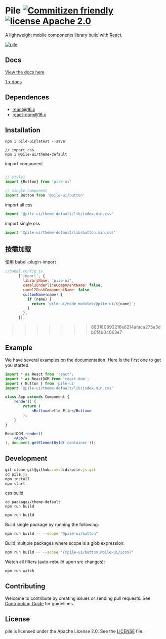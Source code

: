 # Pile [![Commitizen friendly](https://img.shields.io/badge/commitizen-friendly-brightgreen.svg)](http://commitizen.github.io/cz-cli/) [![license Apache 2.0](https://img.shields.io/badge/license-Apache--2.0-blue.svg)](https://www.npmjs.com/package/pile)

A lightweight mobile components library build with [React](http://facebook.github.io/react/).

[![pile](https://nodei.co/npm/pile-ui.png)](https://www.npmjs.com/package/pile-ui)

## Docs

[View the docs here](https://didi.github.io/pile.js/docs/)

[1.x docs](https://didi.github.io/pile.js/1.x/docs/)


## Dependences

* react@16.x
* react-dom@16.x

## Installation


```
npm i pile-ui@latest --save

// import css
npm i @pile-ui/theme-default
```

import component

```js

// style1
import {Button} from 'pile-ui'

// single component
import Button from '@pile-ui/button'
```


import all css

```js
import '@pile-ui/theme-default/lib/index.min.css'
```

import single css

```js
import '@pile-ui/theme-default/lib/button.min.css'
```

## 按需加载

使用 babel-plugin-import

```js
//babel.config.js
      ['import', {
        libraryName: 'pile-ui',
        camel2UnderlineComponentName: false,
        camel2DashComponentName: false,
        customName(name) {
          if (name) {
            return `pile-ui/node_modules/@pile-ui/${name}`;
          }
        },
      }],
```

>>>>>>> 883180893216e6214afaca275a3db0f4b04063e7
## Example

We have several examples on the documentation. Here is the first one to get you started:

```jsx
import * as React from 'react';
import * as ReactDOM from 'react-dom';
import { Button } from 'pile-ui'
import '@pile-ui/theme-default/lib/index.min.css'

class App extends Component {
    render() {
        return (
            <Button>hello Pile</Button>
        );
    }
}

ReactDOM.render((
    <App/>
), document.getElementById('container'));
```



## Development

```js
git clone git@github.com:didi/pile.js.git
cd pile.js
npm install
npm start
```

css build

```
cd packages/theme-default
npm run build
```

```bash
npm run build
```

Build single package by running the following:

```bash
npm run build -- --scope "@pile-ui/button"
```

Build multiple packages where scope is a glob expression:

```bash
npm run build -- --scope "{@pile-ui/button,@pile-ui/icon}"
```

Watch all filters (auto-rebuild upon src changes):

```bash
npm run watch
```

## Contributing

Welcome to contribute by creating issues or sending pull requests. See [Contributing Guide](https://github.com/didi/pile.js/tree/master/.github/CONTRIBUTING.md) for guidelines.


## License

pile is licensed under the Apache License 2.0. See the [LICENSE](https://github.com/didi/pile.js/tree/master/LICENSE) file.
